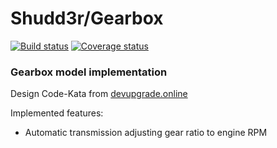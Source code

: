 # Shudd3r/Gearbox
[![Build status](https://github.com/shudd3r/gearbox/workflows/build/badge.svg)](https://github.com/shudd3r/gearbox/actions)
[![Coverage status](https://coveralls.io/repos/github/shudd3r/gearbox/badge.svg?branch=develop)](https://coveralls.io/github/shudd3r/gearbox?branch=develop)
### Gearbox model implementation

Design Code-Kata from [devupgrade.online](https://devupgrade.online)

Implemented features:
* Automatic transmission adjusting gear ratio to engine RPM

